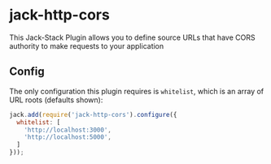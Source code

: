 # jack-http-cors
This Jack-Stack Plugin allows you to define source URLs that have CORS authority
to make requests to your application


## Config
The only configuration this plugin requires is `whitelist`, which is an array of
URL roots (defaults shown):

```js
jack.add(require('jack-http-cors').configure({
  whitelist: [
    'http://localhost:3000',
    'http://localhost:5000',
  ]
}));
```
